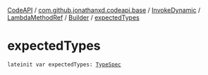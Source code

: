 [CodeAPI](../../../../index.md) / [com.github.jonathanxd.codeapi.base](../../../index.md) / [InvokeDynamic](../../index.md) / [LambdaMethodRef](../index.md) / [Builder](index.md) / [expectedTypes](.)

# expectedTypes

`lateinit var expectedTypes: `[`TypeSpec`](../../../-type-spec/index.md)